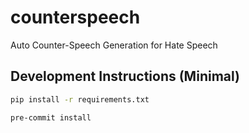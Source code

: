 # counterspeech
Auto Counter-Speech Generation for Hate Speech

## Development Instructions (Minimal)

```bash
pip install -r requirements.txt

pre-commit install
```
